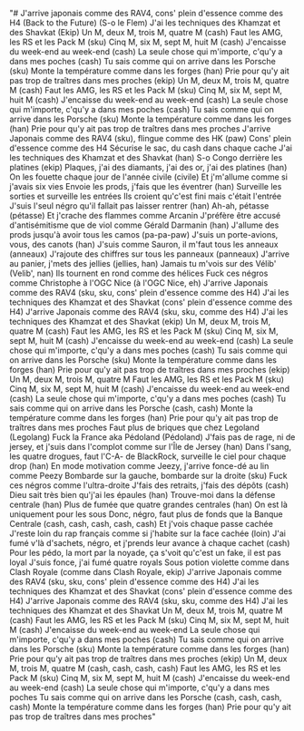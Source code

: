 "# J'arrive japonais comme des RAV4, cons' plein d'essence comme des H4
(Back to the Future)
(S-o le Flem)
J'ai les techniques des Khamzat et des Shavkat (Ekip)
Un M, deux M, trois M, quatre M (cash)
Faut les AMG, les RS et les Pack M (sku)
Cinq M, six M, sept M, huit M (cash)
J'encaisse du week-end au week-end (cash)
La seule chose qui m'importe, c'qu'y a dans mes poches (cash)
Tu sais comme qui on arrive dans les Porsche (sku)
Monte la température comme dans les forges (han)
Prie pour qu'y ait pas trop de traîtres dans mes proches (ekip)
Un M, deux M, trois M, quatre M (cash)
Faut les AMG, les RS et les Pack M (sku)
Cinq M, six M, sept M, huit M (cash)
J'encaisse du week-end au week-end (cash)
La seule chose qui m'importe, c'qu'y a dans mes poches (cash)
Tu sais comme qui on arrive dans les Porsche (sku)
Monte la température comme dans les forges (han)
Prie pour qu'y ait pas trop de traîtres dans mes proches
J'arrive Japonais comme des RAV4 (sku), flingue comme des HK (paw)
Cons' plein d'essence comme des H4
Sécurise le sac, du cash dans chaque cache
J'ai les techniques des Khamzat et des Shavkat (han)
S-o Congo derrière les platines (ekip)
Plaques, j'ai des diamants, j'ai des or, j'ai des platines (han)
On les fouette chaque jour de l'année civile (civile)
Et j'm'allume comme si j'avais six vies
Envoie les prods, j'fais que les éventrer (han)
Surveille les sorties et surveille les entrées
Ils croient qu'c'est fini mais c'était l'entrée
J'suis l'seul négro qu'il fallait pas laisser rentrer (han)
Ah-ah, pétasse (pétasse)
Et j'crache des flammes comme Arcanin
J'préfère être accusé d'antisémitisme que de viol comme Gérald Darmanin (han)
J'allume des prods jusqu'à avoir tous les camos (pa-pa-paw)
J'suis un porte-avions, vous, des canots (han)
J'suis comme Sauron, il m'faut tous les anneaux (anneaux)
J'rajoute des chiffres sur tous les panneaux (panneaux)
J'arrive au panier, j'mets des jellies (jellies, han)
Jamais tu m'vois sur des Vélib' (Velib', nan)
Ils tournent en rond comme des hélices
Fuck ces négros comme Christophe à l'OGC Nice (à l'OGC Nice, eh)
J'arrive Japonais comme des RAV4 (sku, sku, cons' plein d'essence comme des H4)
J'ai les techniques des Khamzat et des Shavkat (cons' plein d'essence comme des H4)
J'arrive Japonais comme des RAV4 (sku, sku, comme des H4)
J'ai les techniques des Khamzat et des Shavkat (ekip)
Un M, deux M, trois M, quatre M (cash)
Faut les AMG, les RS et les Pack M (sku)
Cinq M, six M, sept M, huit M (cash)
J'encaisse du week-end au week-end (cash)
La seule chose qui m'importe, c'qu'y a dans mes poches (cash)
Tu sais comme qui on arrive dans les Porsche (sku)
Monte la température comme dans les forges (han)
Prie pour qu'y ait pas trop de traîtres dans mes proches (ekip)
Un M, deux M, trois M, quatre M
Faut les AMG, les RS et les Pack M (sku)
Cinq M, six M, sept M, huit M (cash)
J'encaisse du week-end au week-end (cash)
La seule chose qui m'importe, c'qu'y a dans mes poches (cash)
Tu sais comme qui on arrive dans les Porsche (cash, cash)
Monte la température comme dans les forges (han)
Prie pour qu'y ait pas trop de traîtres dans mes proches
Faut plus de briques que chez Legoland (Legolang)
Fuck la France aka Pédoland (Pédoland)
J'fais pas de rage, ni de jersey, et j'suis dans l'complot comme sur l'Île de Jersey (han)
Dans l'sang, les quatre drogues, faut l'C-A- de BlackRock, surveille le ciel pour chaque drop (han)
En mode motivation comme Jeezy, j'arrive fonce-dé au lin comme Peezy
Bombarde sur la gauche, bombarde sur la droite (sku)
Fuck ces négros comme l'ultra-droite
J'fais des retraits, j'fais des dépôts (cash)
Dieu sait très bien qu'j'ai les épaules (han)
Trouve-moi dans la défense centrale (han)
Plus de fumée que quatre grandes centrales (han)
On est là uniquement pour les sous
Donc, négro, faut plus de fonds que la Banque Centrale (cash, cash, cash, cash, cash)
Et j'vois chaque passe cachée
J'reste loin du rap français comme si j'habite sur la face cachée (loin)
J'ai fumé v'là d'sachets, négro, et j'prends leur avance à chaque cachet (cash)
Pour les pédo, la mort par la noyade, ça s'voit qu'c'est un fake, il est pas loyal
J'suis fonce, j'ai fumé quatre royals
Sous potion violette comme dans Clash Royale (comme dans Clash Royale, ekip)
J'arrive Japonais comme des RAV4 (sku, sku, cons' plein d'essence comme des H4)
J'ai les techniques des Khamzat et des Shavkat (cons' plein d'essence comme des H4)
J'arrive Japonais comme des RAV4 (sku, sku, comme des H4)
J'ai les techniques des Khamzat et des Shavkat
Un M, deux M, trois M, quatre M (cash)
Faut les AMG, les RS et les Pack M (sku)
Cinq M, six M, sept M, huit M (cash)
J'encaisse du week-end au week-end
La seule chose qui m'importe, c'qu'y a dans mes poches (cash)
Tu sais comme qui on arrive dans les Porsche (sku)
Monte la température comme dans les forges (han)
Prie pour qu'y ait pas trop de traîtres dans mes proches (ekip)
Un M, deux M, trois M, quatre M (cash, cash, cash, cash)
Faut les AMG, les RS et les Pack M (sku)
Cinq M, six M, sept M, huit M (cash)
J'encaisse du week-end au week-end (cash)
La seule chose qui m'importe, c'qu'y a dans mes poches
Tu sais comme qui on arrive dans les Porsche (cash, cash, cash, cash)
Monte la température comme dans les forges (han)
Prie pour qu'y ait pas trop de traîtres dans mes proches" 
